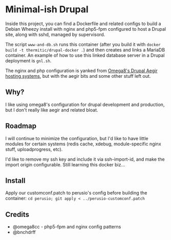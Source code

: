 Minimal-ish Drupal
==================

Inside this project, you can find a Dockerfile and related configs to build a Debian Wheezy install with nginx and php5-fpm configured to host a Drupal site, along with sshd, managed by supervisord.

The script `www-and-db.sh` runs this container (after you build it with `docker build -t thermitic/drupal-docker .`) and then creates and links a MariaDB container. An example of how to use this linked database server in a Drupal deployment is `gnl.sh`.

The nginx and php configuration is yanked from [Omega8's Drupal Aegir hosting systems](https://github.com/omega8cc/nginx-for-drupal), but with the aegir bits and some other stuff left out.

## Why?

I like using omega8's configuration for drupal development and production, but I don't really like aegir and related bloat.

## Roadmap

I will continue to minimize the configuration, but I'd like to have little modules for certain systems (redis cache, xdebug, module-specific nginx stuff, uploadprogress, etc).

I'd like to remove my ssh key and include it via ssh-import-id, and make the import origin configurable. Still learning this docker biz...

## Install

Apply our customconf.patch to perusio's config before building the container: `cd perusio; git apply < ../perusio-customconf.patch`

## Credits

* @omega8cc - php5-fpm and nginx config patterns
* @bnchdrff
